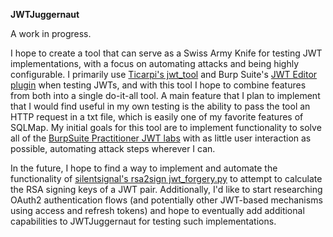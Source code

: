 <b>JWTJuggernaut</b>

A work in progress.

I hope to create a tool that can serve as a Swiss Army Knife for testing JWT implementations, with a focus on automating attacks and being highly configurable. I primarily use [Ticarpi's jwt_tool](https://github.com/ticarpi/jwt_tool/tree/master) and Burp Suite's [JWT Editor plugin](https://portswigger.net/bappstore/26aaa5ded2f74beea19e2ed8345a93dd) when testing JWTs, and with this tool I hope to combine features from both into a single do-it-all tool. A main feature that I plan to implement that I would find useful in my own testing is the ability to pass the tool an HTTP request in a txt file, which is easily one of my favorite features of SQLMap. My initial goals for this tool are to implement functionality to solve all of the [BurpSuite Practitioner JWT labs](https://portswigger.net/web-security/jwt) with as little user interaction as possible, automating attack steps wherever I can.

In the future, I hope to find a way to implement and automate the functionality of [silentsignal's rsa2sign jwt_forgery.py](https://github.com/silentsignal/rsa_sign2n) to attempt to calculate the RSA signing keys of a JWT pair. Additionally, I'd like to start researching OAuth2 authentication flows (and potentially other JWT-based mechanisms using access and refresh tokens) and hope to eventually add additional capabilities to JWTJuggernaut for testing such implementations.
